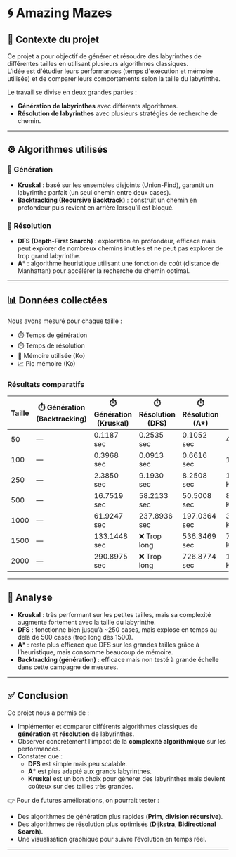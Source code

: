 # 🌀 Amazing Mazes

## 📌 Contexte du projet
Ce projet a pour objectif de générer et résoudre des labyrinthes de différentes tailles en utilisant plusieurs algorithmes classiques.  
L'idée est d'étudier leurs performances (temps d'exécution et mémoire utilisée) et de comparer leurs comportements selon la taille du labyrinthe.  

Le travail se divise en deux grandes parties :
- **Génération de labyrinthes** avec différents algorithmes.
- **Résolution de labyrinthes** avec plusieurs stratégies de recherche de chemin.

---

## ⚙️ Algorithmes utilisés

### 🔨 Génération
- **Kruskal** : basé sur les ensembles disjoints (Union-Find), garantit un labyrinthe parfait (un seul chemin entre deux cases).  
- **Backtracking (Recursive Backtrack)** : construit un chemin en profondeur puis revient en arrière lorsqu’il est bloqué.  

### 🧭 Résolution
- **DFS (Depth-First Search)** : exploration en profondeur, efficace mais peut explorer de nombreux chemins inutiles et ne peut pas explorer de trop grand labyrinthe.  
- **A*** : algorithme heuristique utilisant une fonction de coût (distance de Manhattan) pour accélérer la recherche du chemin optimal.  

---

## 📊 Données collectées

Nous avons mesuré pour chaque taille :
- ⏱️ Temps de génération
- ⏱️ Temps de résolution
- 💾 Mémoire utilisée (Ko)
- 📈 Pic mémoire (Ko)

### Résultats comparatifs

| Taille | ⏱️ Génération (Backtracking) | ⏱️ Génération (Kruskal) | ⏱️ Résolution (DFS) | ⏱️ Résolution (A*) | 💾 Mémoire utilisée | 📈 Pic mémoire |
|--------|-------------------------------|-------------------------|---------------------|-------------------|---------------------|---------------|
| 50     | —                             | 0.1187 sec              | 0.2535 sec          | 0.1052 sec        | 456.42 Ko           | 1025.21 Ko    |
| 100    | —                             | 0.3968 sec              | 0.0913 sec          | 0.6616 sec        | 1762.10 Ko          | 4176.35 Ko    |
| 250    | —                             | 2.3850 sec              | 9.1930 sec          | 8.2508 sec        | 17315.04 Ko         | 30866.13 Ko   |
| 500    | —                             | 16.7519 sec             | 58.2133 sec         | 50.5008 sec       | 80165.21 Ko         | 135454.54 Ko  |
| 1000   | —                             | 61.9247 sec             | 237.8936 sec        | 197.0364 sec      | 304497.98 Ko        | 525305.95 Ko  |
| 1500   | —                             | 133.1448 sec            | ❌ Trop long         | 536.3469 sec      | 774571.48 Ko        | —             |
| 2000   | —                             | 290.8975 sec            | ❌ Trop long         | 726.8774 sec      | 1173335.06 Ko       | —             |

---

## 🔎 Analyse

- **Kruskal** : très performant sur les petites tailles, mais sa complexité augmente fortement avec la taille du labyrinthe.  
- **DFS** : fonctionne bien jusqu’à ~250 cases, mais explose en temps au-delà de 500 cases (trop long dès 1500).  
- **A*** : reste plus efficace que DFS sur les grandes tailles grâce à l’heuristique, mais consomme beaucoup de mémoire.  
- **Backtracking (génération)** : efficace mais non testé à grande échelle dans cette campagne de mesures.  

---

## ✅ Conclusion

Ce projet nous a permis de :
- Implémenter et comparer différents algorithmes classiques de **génération** et **résolution** de labyrinthes.
- Observer concrètement l’impact de la **complexité algorithmique** sur les performances.
- Constater que :
  - **DFS** est simple mais peu scalable.
  - **A*** est plus adapté aux grands labyrinthes.
  - **Kruskal** est un bon choix pour générer des labyrinthes mais devient coûteux sur des tailles très grandes.

👉 Pour de futures améliorations, on pourrait tester :
- Des algorithmes de génération plus rapides (**Prim**, **division récursive**).
- Des algorithmes de résolution plus optimisés (**Dijkstra**, **Bidirectional Search**).
- Une visualisation graphique pour suivre l’évolution en temps réel.

---
